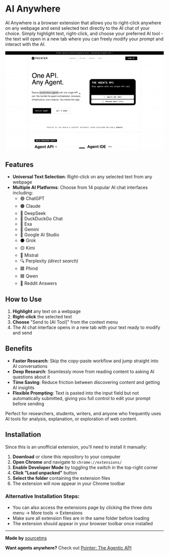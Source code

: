 # AI Anywhere

AI Anywhere is a browser extension that allows you to right-click anywhere on any webpage and send selected text directly to the AI chat of your choice. Simply highlight text, right-click, and choose your preferred AI tool - the text will open in a new tab where you can freely modify your prompt and interact with the AI.

![AI Anywhere Demo](demo.gif)

## Features

- **Universal Text Selection**: Right-click on any selected text from any webpage
- **Multiple AI Platforms**: Choose from 14 popular AI chat interfaces including:
  - 🟢 ChatGPT
  - 🟠 Claude
  - 🌊 DeepSeek
  - 🦆 DuckDuckGo Chat
  - 🔎 Exa
  - 🔵 Gemini
  - 🔵 Google AI Studio
  - ⚫ Grok
  - 🟡 Kimi
  - 🔺 Mistral
  - 🔍 Perplexity *(direct search)*
  - 🟪 Phind
  - 🟦 Qwen
  - 🔴 Reddit Answers

## How to Use

1. **Highlight** any text on a webpage
2. **Right-click** the selected text
3. **Choose** "Send to [AI Tool]" from the context menu
4. The AI chat interface opens in a new tab with your text ready to modify and send

## Benefits

- **Faster Research**: Skip the copy-paste workflow and jump straight into AI conversations
- **Deep Research**: Seamlessly move from reading content to asking AI questions about it
- **Time Saving**: Reduce friction between discovering content and getting AI insights
- **Flexible Prompting**: Text is pasted into the input field but not automatically submitted, giving you full control to edit your prompt before sending

Perfect for researchers, students, writers, and anyone who frequently uses AI tools for analysis, explanation, or exploration of web content.

## Installation

Since this is an unofficial extension, you'll need to install it manually:

1. **Download** or clone this repository to your computer
2. **Open Chrome** and navigate to `chrome://extensions/`
3. **Enable Developer Mode** by toggling the switch in the top-right corner
4. **Click "Load unpacked"** button
5. **Select the folder** containing the extension files
6. The extension will now appear in your Chrome toolbar

### Alternative Installation Steps:
- You can also access the extensions page by clicking the three dots menu → More tools → Extensions
- Make sure all extension files are in the same folder before loading
- The extension should appear in your browser toolbar once installed

---

**Made by** [sourcetms](https://x.com/sourcetms)

**Want agents anywhere?** Check out [Pointer: The Agentic API](https://www.trypointer.com/)